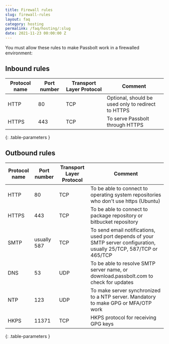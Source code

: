 ```yaml
---
title: Firewall rules 
slug: firewall-rules
layout: faq
category: hosting
permalink: /faq/hosting/:slug
date: 2021-11-23 00:00:00 Z
---
```


You must allow these rules to make Passbolt work in a firewalled environment:

## Inbound rules

| Protocol name | Port number | Transport Layer Protocol | Comment                                              |
| ------------- | ----------- | ------------------------ | ---------------------------------------------------- |
| HTTP          | 80          | TCP                      | Optional, should be used only to redirect to HTTPS   |
| HTTPS         | 443         | TCP                      | To serve Passbolt through HTTPS                      |
{: .table-parameters }

## Outbound rules

| Protocol name | Port number | Transport Layer Protocol | Comment                                                                                                              |
| ------------- | ----------- | ------------------------ | -------------------------------------------------------------------------------------------------------------------- |
| HTTP          | 80          | TCP                      | To be able to connect to operating system repositories who don't use https (Ubuntu) |
| HTTPS         | 443         | TCP                      | To be able to connect to package repository or bitbucket repository |
| SMTP          | usually 587 | TCP                      | To send email notifications, used port depends of your SMTP server configuration, usually 25/TCP, 587/TCP or 465/TCP |
| DNS           | 53          | UDP                      | To be able to resolve SMTP server name, or download.passbolt.com to check for updates                                |
| NTP           | 123         | UDP                      | To make server synchronized to a NTP server. Mandatory to make GPG or MFA/OTP work                                   |
| HKPS          | 11371       | TCP                      | HKPS protocol for receiving GPG keys |
{: .table-parameters }